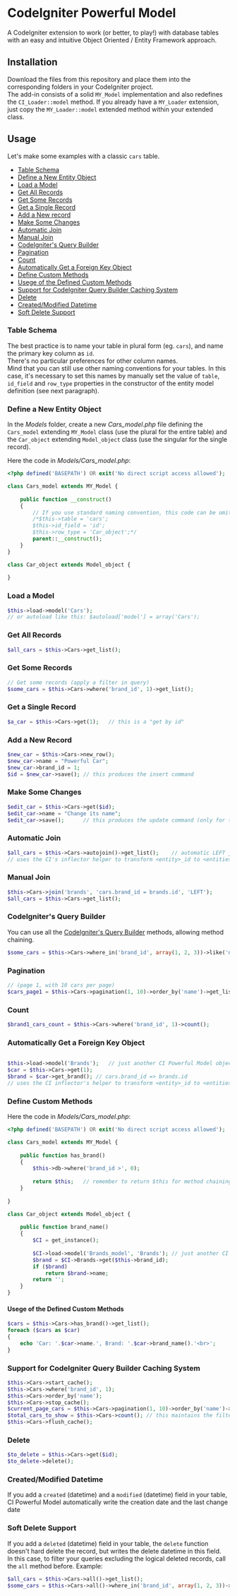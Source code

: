 # CodeIgniter Powerful Model
A CodeIgniter extension to work (or better, to play!) with database tables with an easy and intuitive Object Oriented / Entity Framework approach.

## Installation
Download the files from this repository and place them into the corresponding folders in your CodeIgniter project.<br>
The add-in consists of a solid `MY_Model` implementation and also redefines the `CI_Loader::model` method. If you already have a `MY_Loader` extension, just copy the `MY_Loader::model` extended method within your extended class.

## Usage
Let's make some examples with a classic `cars` table.
- [Table Schema](#table-schema)
- [Define a New Entity Object](#define-a-new-entity-object)
- [Load a Model](#load-a-model)
- [Get All Records](#get-all-records)
- [Get Some Records](#get-some-records)
- [Get a Single Record](#get-a-single-record)
- [Add a New record](#add-a-new-record)
- [Make Some Changes](#make-some-changes)
- [Automatic Join](#automatic-join)
- [Manual Join](#manual-join)
- [CodeIgniter's Query Builder](#codeigniters-query-builder)
- [Pagination](#pagination)
- [Count](#count)
- [Automatically Get a Foreign Key Object](#automatically-get-a-foreign-key-object)
- [Define Custom Methods](#define-custom-methods)
 - [Usege of the Defined Custom Methods](#usege-of-the-defined-custom-methods)
- [Support for CodeIgniter Query Builder Caching System](#support-for-codeigniter-query-builder-caching-system)
- [Delete](#delete)
- [Created/Modified Datetime](#createdmodified-datetime)
- [Soft Delete Support](#soft-delete-support)

### Table Schema
The best practice is to name your table in plural form (eg. `cars`), and name the primary key column as `id`.<br>
There's no particular preferences for other column names.<br>
Mind that you can still use other naming conventions for your tables. In this case, it's necessary to set this names by manually set the value of `table`, `id_field` and `row_type` properties in the constructor of the entity model definition (see next paragraph).

### Define a New Entity Object
In the *Models* folder, create a new *Cars_model.php* file defining the `Cars_model` extending `MY_Model` class (use the plural for the entire table) and the `Car_object` extending `Model_object` class (use the singular for the single record).

Here the code in *Models/Cars_model.php*:
```php
<?php defined('BASEPATH') OR exit('No direct script access allowed');

class Cars_model extends MY_Model {
	
	public function __construct()
	{
		// If you use standard naming convention, this code can be omitted.
		/*$this->table = 'cars';
		$this->id_field = 'id';
		$this->row_type = 'Car_object';*/
		parent::__construct();
	}
}

class Car_object extends Model_object {
	
}
```

### Load a Model
```php
$this->load->model('Cars');
// or autoload like this: $autoload['model'] = array('Cars');
```

### Get All Records
```php
$all_cars = $this->Cars->get_list();
```

### Get Some Records
```php
// Get some records (apply a filter in query)
$some_cars = $this->Cars->where('brand_id', 1)->get_list();
```

### Get a Single Record
```php
$a_car = $this->Cars->get(1);	// this is a "get by id"
```

### Add a New Record
```php
$new_car = $this->Cars->new_row();
$new_car->name = "Powerful Car";
$new_car->brand_id = 1;
$id = $new_car->save();	// this produces the insert command
```

### Make Some Changes
```php
$edit_car = $this->Cars->get($id);
$edit_car->name = "Change its name";
$edit_car->save();		// this produces the update command (only for the changed fields, the CI Powerful Model tracks object changes)
```

### Automatic Join
```php
$all_cars = $this->Cars->autojoin()->get_list();	// automatic LEFT join with the brands table
// uses the CI's inflector helper to transform <entity>_id to <entities>
```

### Manual Join
```php
$this->Cars->join('brands', 'cars.brand_id = brands.id', 'LEFT');
$all_cars = $this->Cars->get_list();
```

### CodeIgniter's Query Builder
You can use all the <a href="http://www.codeigniter.com/user_guide/database/query_builder.html" target="_blank">CodeIgniter's Query Builder</a> methods, allowing method chaining.
```php
$some_cars = $this->Cars->where_in('brand_id', array(1, 2, 3))->like('name', "%Something")->order_by('name')->get_list();
```
### Pagination 
```php
// (page 1, with 10 cars per page)
$cars_page1 = $this->Cars->pagination(1, 10)->order_by('name')->get_list();
```
### Count
```php
$brand1_cars_count = $this->Cars->where('brand_id', 1)->count();
```
### Automatically Get a Foreign Key Object
```php

$this->load->model('Brands');	// just another CI Powerful Model object
$car = $this->Cars->get(1);
$brand = $car->get_brand();	// cars.brand_id => brands.id
// uses the CI inflector's helper to transform <entity>_id to <entities>.id
```

###  Define Custom Methods
Here the code in *Models/Cars_model.php*:
```php
<?php defined('BASEPATH') OR exit('No direct script access allowed');

class Cars_model extends MY_Model {
	
	public function has_brand()
	{
		$this->db->where('brand_id >', 0);
		
		return $this;	// remember to return $this for method chaining support
	}
	
}

class Car_object extends Model_object {
	
	public function brand_name()
	{
		$CI = get_instance();
		
		$CI->load->model('Brands_model', 'Brands');	// just another CI Power Model object
		$brand = $CI->Brands->get($this->brand_id);
		if ($brand)
			return $brand->name;
		return '';
	}
}
```
#### Usege of the Defined Custom Methods
```php
$cars = $this->Cars->has_brand()->get_list();
foreach ($cars as $car)
{
	echo 'Car: '.$car->name.', Brand: '.$car->brand_name().'<br>';
}
```

### Support for CodeIgniter Query Builder Caching System
```php
$this->Cars->start_cache();
$this->Cars->where('brand_id', 1);
$this->Cars->order_by('name');
$this->Cars->stop_cache();
$current_page_cars = $this->Cars->pagination(1, 10)->order_by('name')->get_list();
$total_cars_to_show = $this->Cars->count();	// this maintains the filter defined between start_cache() and stop_cache()
$this->Cars->flush_cache();
```

### Delete
```php
$to_delete = $this->Cars->get($id);
$to_delete->delete();
```

### Created/Modified Datetime
If you add a `created` (datetime) and a `modified` (datetime) field in your table, CI Powerful Model automatically write the creation date and the last change date

### Soft Delete Support
If you add a `deleted` (datetime) field in your table, the `delete` function doesn't hard delete the record, but writes the delete datetime in this field.<br>
In this case, to filter your queries excluding the logical deleted records, call the `all` method before. Example:
```php
$all_cars = $this->Cars->all()->get_list();
$some_cars = $this->Cars->all()->where_in('brand_id', array(1, 2, 3))->get_list();
```
